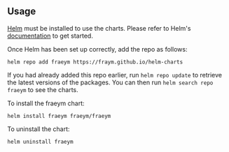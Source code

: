 ## Usage

[Helm](https://helm.sh) must be installed to use the charts. Please refer to
Helm's [documentation](https://helm.sh/docs) to get started.

Once Helm has been set up correctly, add the repo as follows:

    helm repo add fraeym https://fraym.github.io/helm-charts

If you had already added this repo earlier, run `helm repo update` to retrieve
the latest versions of the packages. You can then run `helm search repo
fraeym` to see the charts.

To install the fraeym chart:

    helm install fraeym fraeym/fraeym

To uninstall the chart:

    helm uninstall fraeym
